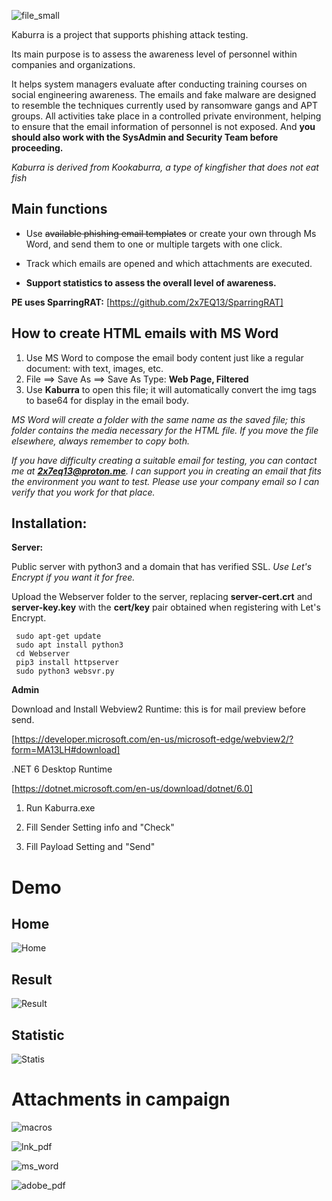 ![file_small](https://github.com/user-attachments/assets/383219d3-1bac-4d8f-8f1b-2047a7a9d92e)

Kaburra is a project that supports phishing attack testing.

Its main purpose is to assess the awareness level of personnel within companies and organizations.

It helps system managers evaluate after conducting training courses on social engineering awareness. The emails and fake malware are designed to resemble the techniques currently used by ransomware gangs and APT groups.
All activities take place in a controlled private environment, helping to ensure that the email information of personnel is not exposed. And **you should also work with the SysAdmin and Security Team before proceeding.**

_Kaburra is derived from Kookaburra, a type of kingfisher that does not eat fish_

## Main functions

  * Use ~~available phishing email templates~~ or create your own through Ms Word, and send them to one or multiple targets with one click.

  * Track which emails are opened and which attachments are executed.

  * **Support statistics to assess the overall level of awareness.**

**PE uses SparringRAT:** [https://github.com/2x7EQ13/SparringRAT]

## How to create HTML emails with MS Word

1. Use MS Word to compose the email body content just like a regular document: with text, images, etc.
2. File ==> Save As ==> Save As Type: **Web Page, Filtered**
3. Use **Kaburra** to open this file; it will automatically convert the img tags to base64 for display in the email body.

_MS Word will create a folder with the same name as the saved file; this folder contains the media necessary for the HTML file. If you move the file elsewhere, always remember to copy both._

_If you have difficulty creating a suitable email for testing, you can contact me at **2x7eq13@proton.me**. I can support you in creating an email that fits the environment you want to test. Please use your company email so I can verify that you work for that place._

## Installation:

**Server:**

Public server with python3 and a domain that has verified SSL. _Use Let's Encrypt if you want it for free._

Upload the Webserver folder to the server, replacing **server-cert.crt** and **server-key.key** with the **cert/key** pair obtained when registering with Let's Encrypt.

 ```console
  sudo apt-get update
  sudo apt install python3
  cd Webserver
  pip3 install httpserver
  sudo python3 websvr.py
 ```

**Admin**

Download and Install Webview2 Runtime: this is for mail preview before send.

[https://developer.microsoft.com/en-us/microsoft-edge/webview2/?form=MA13LH#download]

.NET 6 Desktop Runtime

[https://dotnet.microsoft.com/en-us/download/dotnet/6.0]

1.  Run Kaburra.exe

2.  Fill Sender Setting info and "Check"

3.  Fill Payload Setting and "Send"

# Demo

## Home

![Home](https://github.com/user-attachments/assets/48d68a6e-19ea-45c5-9e45-224e346c109b)

## Result

![Result](https://github.com/user-attachments/assets/8be9e1f6-25b0-41d6-8b59-0b6c658c69f7)

## Statistic

![Statis](https://github.com/user-attachments/assets/b645c841-07fd-45eb-a558-7f3373f1192e)

# Attachments in campaign

![macros](https://github.com/user-attachments/assets/b547e0cb-75de-4c94-9704-f3d2e230d61d)

![lnk_pdf](https://github.com/user-attachments/assets/8973ab02-a46b-4c3b-82c4-e060206fd587)

![ms_word](https://github.com/user-attachments/assets/e3aaea8f-21cc-4a72-9c9c-b2c169c40f0b)

![adobe_pdf](https://github.com/user-attachments/assets/fbcc4c5c-1603-4f11-a1fd-bfecba7c0491)
